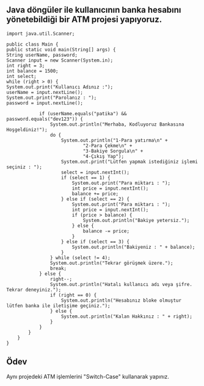 Java döngüler ile kullanıcının banka hesabını yönetebildiği bir ATM projesi yapıyoruz.
-
    import java.util.Scanner;
    
    public class Main {
    public static void main(String[] args) {
    String userName, password;
    Scanner input = new Scanner(System.in);
    int right = 3;
    int balance = 1500;
    int select;
    while (right > 0) {
    System.out.print("Kullanıcı Adınız :");
    userName = input.nextLine();
    System.out.print("Parolanız : ");
    password = input.nextLine();
    
                if (userName.equals("patika") && password.equals("dev123")) {
                    System.out.println("Merhaba, Kodluyoruz Bankasına Hoşgeldiniz!");
                    do {
                        System.out.println("1-Para yatırma\n" +
                                "2-Para Çekme\n" +
                                "3-Bakiye Sorgula\n" +
                                "4-Çıkış Yap");
                        System.out.print("Lütfen yapmak istediğiniz işlemi seçiniz : ");
                        select = input.nextInt();
                        if (select == 1) {
                            System.out.print("Para miktarı : ");
                            int price = input.nextInt();
                            balance += price;
                        } else if (select == 2) {
                            System.out.print("Para miktarı : ");
                            int price = input.nextInt();
                            if (price > balance) {
                                System.out.println("Bakiye yetersiz.");
                            } else {
                                balance -= price;
                            }
                        } else if (select == 3) {
                            System.out.println("Bakiyeniz : " + balance);
                        }
                    } while (select != 4);
                    System.out.println("Tekrar görüşmek üzere.");
                    break;
                } else {
                    right--;
                    System.out.println("Hatalı kullanıcı adı veya şifre. Tekrar deneyiniz.");
                    if (right == 0) {
                        System.out.println("Hesabınız bloke olmuştur lütfen banka ile iletişime geçiniz.");
                    } else {
                        System.out.println("Kalan Hakkınız : " + right);
                    }
                }
            }
        }
    }

Ödev
-
Aynı projedeki ATM işlemlerini "Switch-Case" kullanarak yapınız.